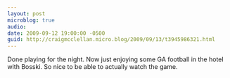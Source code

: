 ```yaml
---
layout: post
microblog: true
audio: 
date: 2009-09-12 19:00:00 -0500
guid: http://craigmcclellan.micro.blog/2009/09/13/t3945986321.html
---
```

Done playing for the night.  Now just enjoying some GA football in the hotel with Bosski.  So nice to be able to actually watch the game.
